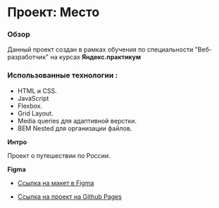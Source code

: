 # Проект: Место

### Обзор
Данный проект создан в рамках обучения по специальности "Веб-разработчик" на курсах **Яндекс.практикум**

### Использованные технологии : 
   * HTML и CSS.
   * JavaScript
   * Flexbox.
   * Grid Layout.
   * Media queries для адаптивной верстки.
   * BEM Nested для организации файлов.

**Интро**

Проект о путешествии по России.

**Figma**

* [Ссылка на макет в Figma](https://www.figma.com/file/2cn9N9jSkmxD84oJik7xL7/JavaScript.-Sprint-4?node-id=0%3A1)

* [Ссылка на проект на Github Pages](https://amubinov.github.io/mesto//)